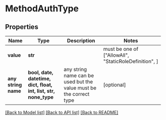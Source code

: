 # MethodAuthType


## Properties
Name | Type | Description | Notes
------------ | ------------- | ------------- | -------------
**value** | **str** |  |  must be one of ["AllowAll", "StaticRoleDefinition", ]
**any string name** | **bool, date, datetime, dict, float, int, list, str, none_type** | any string name can be used but the value must be the correct type | [optional]

[[Back to Model list]](../README.md#documentation-for-models) [[Back to API list]](../README.md#documentation-for-api-endpoints) [[Back to README]](../README.md)


